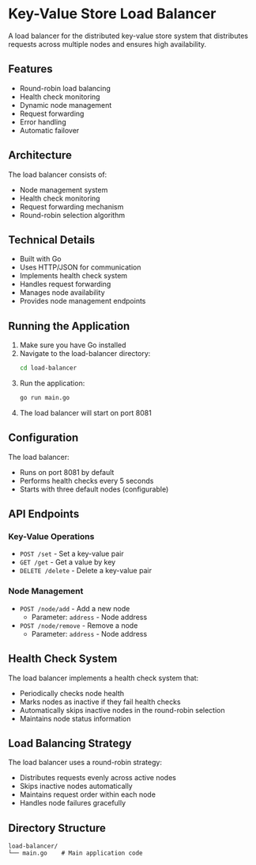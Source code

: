 # Key-Value Store Load Balancer

A load balancer for the distributed key-value store system that distributes requests across multiple nodes and ensures high availability.

## Features

- Round-robin load balancing
- Health check monitoring
- Dynamic node management
- Request forwarding
- Error handling
- Automatic failover

## Architecture

The load balancer consists of:
- Node management system
- Health check monitoring
- Request forwarding mechanism
- Round-robin selection algorithm

## Technical Details

- Built with Go
- Uses HTTP/JSON for communication
- Implements health check system
- Handles request forwarding
- Manages node availability
- Provides node management endpoints

## Running the Application

1. Make sure you have Go installed
2. Navigate to the load-balancer directory:
   ```bash
   cd load-balancer
   ```
3. Run the application:
   ```bash
   go run main.go
   ```
4. The load balancer will start on port 8081

## Configuration

The load balancer:
- Runs on port 8081 by default
- Performs health checks every 5 seconds
- Starts with three default nodes (configurable)

## API Endpoints

### Key-Value Operations
- `POST /set` - Set a key-value pair
- `GET /get` - Get a value by key
- `DELETE /delete` - Delete a key-value pair

### Node Management
- `POST /node/add` - Add a new node
  - Parameter: `address` - Node address
- `POST /node/remove` - Remove a node
  - Parameter: `address` - Node address

## Health Check System

The load balancer implements a health check system that:
- Periodically checks node health
- Marks nodes as inactive if they fail health checks
- Automatically skips inactive nodes in the round-robin selection
- Maintains node status information

## Load Balancing Strategy

The load balancer uses a round-robin strategy:
- Distributes requests evenly across active nodes
- Skips inactive nodes automatically
- Maintains request order within each node
- Handles node failures gracefully

## Directory Structure

```
load-balancer/
└── main.go    # Main application code
``` 